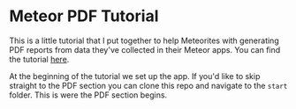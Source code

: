 # Meteor PDF Tutorial

This is a little tutorial that I put together to help Meteorites with generating PDF reports from data they've collected in their Meteor apps. You can find the tutorial [here](http://ryanswapp.com/).

At the beginning of the tutorial we set up the app. If you'd like to skip straight to the PDF section you can clone this repo and navigate to the ```start``` folder. This is were the PDF section begins.